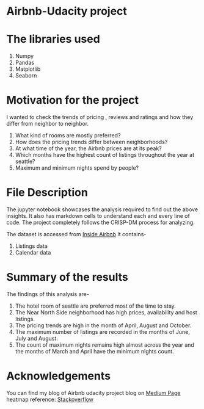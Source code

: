 # Airbnb-Udacity project

# The libraries used
1. Numpy
2. Pandas
3. Matplotlib
4. Seaborn

# Motivation for the project
I wanted to check the trends of pricing , reviews and ratings and how they differ from neighbor to neighbor.
1. What kind of rooms are mostly preferred?
2. How does the pricing trends differ between neighborhoods?
3. At what time of the year, the Airbnb prices are at its peak?
4. Which months have the highest count of listings throughout the year at seattle?
5. Maximum and minimum nights spend by people?


# File Description

The jupyter notebook showcases the analysis required to find out the above insights. It also has markdown cells to understand each and every line of code. The project completely follows the CRISP-DM process for analyzing.

The dataset is accessed from [Inside Airbnb](http://insideairbnb.com/get-the-data.html)
It contains-
1. Listings data
2. Calendar data

# Summary of the results
The findings of this analysis are-

1. The hotel room of seattle are preferred most of the time to stay.
2. The Near North Side neighborhood has high prices, availability and host listings.
3. The pricing trends are high in the month of April, August and October.
4. The maximum number of listings are recorded in the months of June, July and August.
5. The count of maximum nights remains high almost across the year and the months of March and April have the minimum nights count.

# Acknowledgements

You can find my blog of Airbnb udacity project blog on [Medium Page](https://medium.com/@dheknemrunal12/data-analysis-of-airbnb-hotels-at-chicago-84e748f1e054)
heatmap reference: [Stackoverflow](https://stackoverflow.com/questions/12286607/making-heatmap-from-pandas-dataframe)
